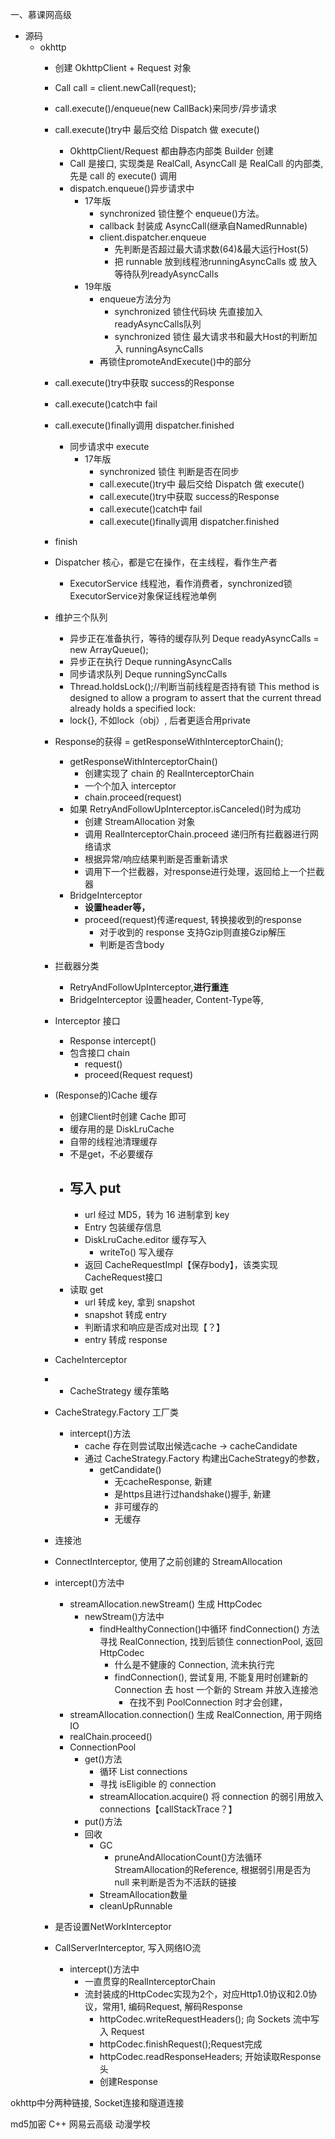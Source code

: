 一、慕课网高级
- 源码
  - okhttp
    - 创建 OkhttpClient + Request 对象
    - Call call = client.newCall(request);
    - call.execute()/enqueue(new CallBack)来同步/异步请求
    - call.execute()try中 最后交给 Dispatch 做 execute()
      - OkhttpClient/Request 都由静态内部类 Builder 创建
      - Call 是接口, 实现类是 RealCall, AsyncCall 是 RealCall 的内部类, 先是 call 的 execute() 调用
      - dispatch.enqueue()异步请求中
        - 17年版
          - synchronized 锁住整个 enqueue()方法。
          - callback 封装成 AsyncCall(继承自NamedRunnable)
          - client.dispatcher.enqueue
            - 先判断是否超过最大请求数(64)&最大运行Host(5)
            - 把 runnable 放到线程池runningAsyncCalls 或 放入等待队列readyAsyncCalls
        - 19年版
          - enqueue方法分为
            - synchronized 锁住代码块 先直接加入 readyAsyncCalls队列
            - synchronized 锁住 最大请求书和最大Host的判断加入 runningAsyncCalls
          - 再锁住promoteAndExecute()中的部分
    - call.execute()try中获取 success的Response
    - call.execute()catch中 fail
    - call.execute()finally调用 dispatcher.finished

      - 同步请求中 execute
        - 17年版
          - synchronized 锁住 判断是否在同步
          - call.execute()try中 最后交给 Dispatch 做 execute()
          - call.execute()try中获取 success的Response
          - call.execute()catch中 fail
          - call.execute()finally调用 dispatcher.finished
     - finish



      - Dispatcher 核心，都是它在操作，在主线程，看作生产者
        - ExecutorService 线程池，看作消费者，synchronized锁ExecutorService对象保证线程池单例
      - 维护三个队列
        - 异步正在准备执行，等待的缓存队列 Deque<AsyncCall> readyAsyncCalls = new ArrayQueue();
        - 异步正在执行 Deque<AsyncCall> runningAsyncCalls
        - 同步请求队列 Deque<RealCall> runningSyncCalls
        - Thread.holdsLock();//判断当前线程是否持有锁 This method is designed to allow a program to assert that the current thread already holds a specified lock:
        - lock{}, 不如lock（obj）, 后者更适合用private


      - Response的获得 = getResponseWithInterceptorChain();
        - getResponseWithInterceptorChain()
          - 创建实现了 chain 的 RealInterceptorChain
          - 一个个加入 interceptor
          - chain.proceed(request)
        - 如果 RetryAndFollowUpInterceptor.isCanceled()时为成功
          - 创建 StreamAllocation 对象
          - 调用 RealInterceptorChain.proceed 递归所有拦截器进行网络请求
          - 根据异常/响应结果判断是否重新请求
          - 调用下一个拦截器，对response进行处理，返回给上一个拦截器
        - BridgeInterceptor
          - **设置header等，**
          - proceed(request)传递request, 转换接收到的response
            - 对于收到的 response 支持Gzip则直接Gzip解压
            - 判断是否含body
      - 拦截器分类
        - RetryAndFollowUpInterceptor,**进行重连**
        - BridgeInterceptor 设置header, Content-Type等,
      - Interceptor 接口
        - Response intercept()
        - 包含接口 chain
          - request()
          - proceed(Request request)



      - (Response的)Cache 缓存
        - 创建Client时创建 Cache 即可
        - 缓存用的是 DiskLruCache
        - 自带的线程池清理缓存
        - 不是get，不必要缓存
        - 写入 put
          -
          - url 经过 MD5，转为 16 进制拿到 key
          - Entry 包装缓存信息
          - DiskLruCache.editor 缓存写入
            - writeTo() 写入缓存
          - 返回 CacheRequestImpl【保存body】，该类实现CacheRequest接口
        - 读取 get
          - url 转成 key, 拿到 snapshot
          - snapshot 转成 entry
          - 判断请求和响应是否成对出现【？】
          - entry 转成 response

      - CacheInterceptor
      -   - CacheStrategy 缓存策略
      - CacheStrategy.Factory 工厂类
        - intercept()方法
          - cache 存在则尝试取出候选cache -> cacheCandidate
          - 通过 CacheStrategy.Factory 构建出CacheStrategy的参数，
            - getCandidate()
              - 无cacheResponse, 新建
              - 是https且进行过handshake()握手, 新建
              - 非可缓存的
              - 无缓存

    - 连接池
    - ConnectInterceptor, 使用了之前创建的 StreamAllocation
    - intercept()方法中
      - streamAllocation.newStream() 生成 HttpCodec
        - newStream()方法中
          - findHealthyConnection()中循环 findConnection() 方法寻找 RealConnection, 找到后锁住 connectionPool, 返回 HttpCodec
            - 什么是不健康的 Connection, 流未执行完
            - findConnection(), 尝试复用, 不能复用时创建新的 Connection 去 host 一个新的 Stream 并放入连接池
              - 在找不到 PoolConnection 时才会创建，
      - streamAllocation.connection() 生成 RealConnection, 用于网络IO
      - realChain.proceed()
      - ConnectionPool
        - get()方法
          - 循环 List connections
          - 寻找 isEligible 的 connection
          - streamAllocation.acquire() 将 connection 的弱引用放入 connections【callStackTrace？】
        - put()方法
        - 回收
          - GC
            - pruneAndAllocationCount()方法循环StreamAllocation的Reference, 根据弱引用是否为 null 来判断是否为不活跃的链接
          - StreamAllocation数量
          - cleanUpRunnable
    - 是否设置NetWorkInterceptor
    - CallServerInterceptor, 写入网络IO流
      - intercept()方法中
        - 一直贯穿的RealInterceptorChain
        - 流封装成的HttpCodec实现为2个，对应Http1.0协议和2.0协议，常用1, 编码Request, 解码Response
          - httpCodec.writeRequestHeaders(); 向 Sockets 流中写入 Request
          - httpCodec.finishRequest();Request完成
          - httpCodec.readResponseHeaders; 开始读取Response头
          - 创建Response

okhttp中分两种链接, Socket连接和隧道连接


md5加密
C++
网易云高级
动漫学校
